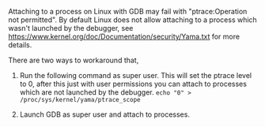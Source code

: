Attaching to a process on Linux with GDB may fail with "ptrace:Operation not permitted". By default Linux does not allow attaching to a process which wasn't launched by the debugger, see https://www.kernel.org/doc/Documentation/security/Yama.txt for more details. 

There are two ways to workaround that,

1. Run the following command as super user. This will set the ptrace level to 0, after this just with user permissions you can attach to processes which are not launched by the debugger. `echo "0" > /proc/sys/kernel/yama/ptrace_scope`

2. Launch GDB as super user and attach to processes. 

